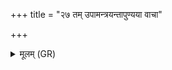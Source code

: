+++
title = "२७ तम् उपामन्त्रयन्तापुण्यया वाचा"

+++
<details><summary>मूलम् (GR)</summary>

तम् उपामन्त्रयन्तापुण्यया वाचा क्रूरया च  
हनिष्यामस् त्वा वित्त्वा चेत्स्यामोनचतमिष्यसीति  
सो ऽशाम्यत् ॥
</details>
